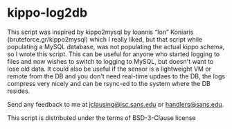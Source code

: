 # kippo-log2db

This script was inspired by kippo2mysql by Ioannis “Ion” Koniaris
(bruteforce.gr/kippo2mysql) which I really liked, but that script 
while populating a MySQL database, was not populating the actual 
kippo schema, so I wrote this script.  This can be useful for anyone 
who started logging to files and now wishes to switch to logging 
to MySQL, but doesn't want to lose old data.  It could also be 
useful if the sensor is a lightweight VM or remote from the DB and 
you don't need real-time updaes to the DB, the logs compress very 
nicely and can be rsync-ed to the system where the DB resides.

Send any feedback to me at jclausing@isc.sans.edu or handlers@sans.edu.
 
This script is distributed under the terms of BSD-3-Clause license
